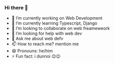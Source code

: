 ### Hi there 👋
- 🔭 I’m currently working on Web Development
- 🌱 I’m currently learning Typescript, Django
- 👯 I’m looking to collaborate on web freameweork
- 🤔 I’m looking for help with web dev
- 💬 Ask me about web defv
- 📫 How to reach me? mention me
- 😄 Pronouns: he/him
- ⚡ Fun fact: i dunnoi 😉😉
<!--
**ATMShuvaNu/atmshuvaNu** is a ✨ _special_ ✨ repository because its `README.md` (this file) appears on your GitHub profile.

Here are some ideas to get you started:

- 🔭 I’m currently working on ...
- 🌱 I’m currently learning ...
- 👯 I’m looking to collaborate on ...
- 🤔 I’m looking for help with ...
- 💬 Ask me about ...
- 📫 How to reach me: ...
- 😄 Pronouns: ...
- ⚡ Fun fact: ...
-->
